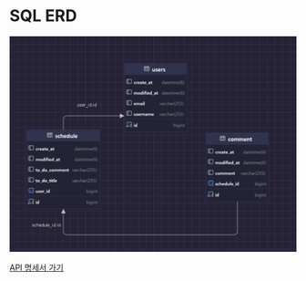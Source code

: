 # SQL ERD
![SQL ERD](sql.erd/erd.PNG)


[API 명세서 가기](https://documenter.getpostman.com/view/37561614/2sAXjGbDcN)

